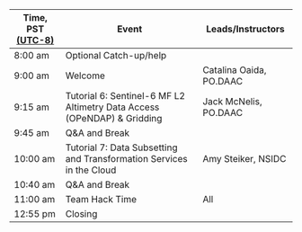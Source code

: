 | Time, PST [(UTC-8)](https://www.timeanddate.com/time/zones/pst) | Event | Leads/Instructors |
|------|-------|-------------------|
| 8:00 am | Optional Catch-up/help |  |
| 9:00 am | Welcome | Catalina Oaida, PO.DAAC |
| 9:15 am | Tutorial 6: Sentinel-6 MF L2 Altimetry Data Access (OPeNDAP) & Gridding | Jack McNelis, PO.DAAC |
| 9:45 am | Q&A and Break |
| 10:00 am | Tutorial 7: Data Subsetting and Transformation Services in the Cloud | Amy Steiker, NSIDC |
| 10:40 am | Q&A and Break | |
| 11:00 am | Team Hack Time | All |
| 12:55 pm | Closing | |
